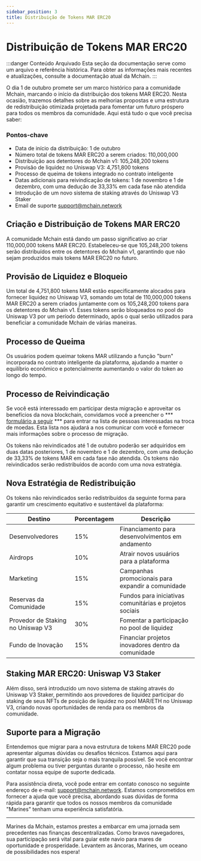 ```yaml
---
sidebar_position: 3
title: Distribuição de Tokens MAR ERC20
---
```


# Distribuição de Tokens MAR ERC20

:::danger Conteúdo Arquivado
Esta seção da documentação serve como um arquivo e referência histórica. Para obter as informações mais recentes e atualizações, consulte a documentação atual da Mchain.
:::

O dia 1 de outubro promete ser um marco histórico para a comunidade Mchain, marcando o início da distribuição dos tokens MAR ERC20. Nesta ocasião, trazemos detalhes sobre as melhorias propostas e uma estrutura de redistribuição otimizada projetada para fomentar um futuro próspero para todos os membros da comunidade. Aqui está tudo o que você precisa saber:

### Pontos-chave
- Data de início da distribuição: 1 de outubro
- Número total de tokens MAR ERC20 a serem criados: 110,000,000
- Distribuição aos detentores do Mchain v1: 105,248,200 tokens
- Provisão de liquidez no Uniswap V3: 4,751,800 tokens
- Processo de queima de tokens integrado no contrato inteligente
- Datas adicionais para reivindicação de tokens: 1 de novembro e 1 de dezembro, com uma dedução de 33,33% em cada fase não atendida
- Introdução de um novo sistema de staking através do Uniswap V3 Staker
- Email de suporte support@mchain.network

## Criação e Distribuição de Tokens MAR ERC20

A comunidade Mchain está dando um passo significativo ao criar 110,000,000 tokens MAR ERC20. Estabeleceu-se que 105,248,200 tokens serão distribuídos entre os detentores do Mchain v1, garantindo que não sejam produzidos mais tokens MAR ERC20 no futuro.

## Provisão de Liquidez e Bloqueio

Um total de 4,751,800 tokens MAR estão especificamente alocados para fornecer liquidez no Uniswap V3, somando um total de 110,000,000 tokens MAR ERC20 a serem criados juntamente com os 105,248,200 tokens para os detentores do Mchain v1. Esses tokens serão bloqueados no pool do Uniswap V3 por um período determinado, após o qual serão utilizados para beneficiar a comunidade Mchain de várias maneiras.

## Processo de Queima

Os usuários podem queimar tokens MAR utilizando a função "burn" incorporada no contrato inteligente da plataforma, ajudando a manter o equilíbrio econômico e potencialmente aumentando o valor do token ao longo do tempo.

## Processo de Reivindicação

Se você está interessado em participar desta migração e aproveitar os benefícios da nova blockchain, convidamos você a preencher o *** [formulário a seguir](https://forms.gle/9SWZLE8vkGPCrSZc8) *** para entrar na lista de pessoas interessadas na troca de moedas. Esta lista nos ajudará a nos comunicar com você e fornecer mais informações sobre o processo de migração.

Os tokens não reivindicados até 1 de outubro poderão ser adquiridos em duas datas posteriores, 1 de novembro e 1 de dezembro, com uma dedução de 33,33% de tokens MAR em cada fase não atendida. Os tokens não reivindicados serão redistribuídos de acordo com uma nova estratégia.

## Nova Estratégia de Redistribuição

Os tokens não reivindicados serão redistribuídos da seguinte forma para garantir um crescimento equitativo e sustentável da plataforma:

| **Destino**                 | **Porcentagem** | **Descrição**                                               |
|-----------------------------|-----------------|-------------------------------------------------------------|
| Desenvolvedores             | 15%             | Financiamento para desenvolvimentos em andamento            |
| Airdrops                    | 10%             | Atrair novos usuários para a plataforma                     |
| Marketing                   | 15%             | Campanhas promocionais para expandir a comunidade           |
| Reservas da Comunidade      | 15%             | Fundos para iniciativas comunitárias e projetos sociais     |
| Provedor de Staking no Uniswap V3 | 30%    | Fomentar a participação no pool de liquidez                 |
| Fundo de Inovação           | 15%             | Financiar projetos inovadores dentro da comunidade          |

## Staking MAR ERC20: Uniswap V3 Staker

Além disso, será introduzido um novo sistema de staking através do Uniswap V3 Staker, permitindo aos provedores de liquidez participar do staking de seus NFTs de posição de liquidez no pool MAR/ETH no Uniswap V3, criando novas oportunidades de renda para os membros da comunidade.

## Suporte para a Migração

Entendemos que migrar para a nova estrutura de tokens MAR ERC20 pode apresentar algumas dúvidas ou desafios técnicos. Estamos aqui para garantir que sua transição seja o mais tranquila possível. Se você encontrar algum problema ou tiver perguntas durante o processo, não hesite em contatar nossa equipe de suporte dedicada.

Para assistência direta, você pode entrar em contato conosco no seguinte endereço de e-mail: support@mchain.network. Estamos comprometidos em fornecer a ajuda que você precisa, abordando suas dúvidas de forma rápida para garantir que todos os nossos membros da comunidade "Marines" tenham uma experiência satisfatória.

---

Marines da Mchain, estamos prestes a embarcar em uma jornada sem precedentes nas finanças descentralizadas. Como bravos navegadores, sua participação será vital para guiar este navio para mares de oportunidade e prosperidade. Levantem as âncoras, Marines, um oceano de possibilidades nos espera!
